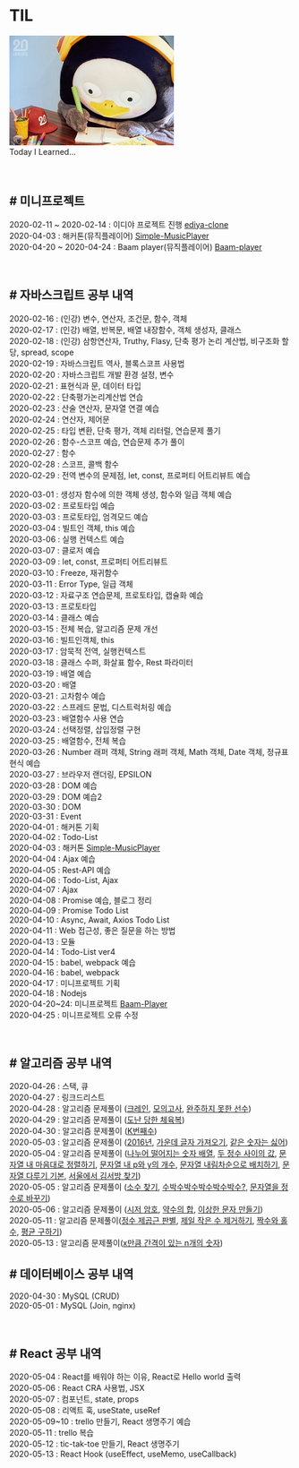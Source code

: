 # TIL

![pangStudy](./images/pangStudy.jpg) <br>
Today I Learned...
<br><br><br>

## # 미니프로젝트

2020-02-11 ~ 2020-02-14 : 이디야 프로젝트 진행 [ediya-clone](https://github.com/Seongkyun-Yu/project-ediya)<br>
2020-04-03 : 해커톤(뮤직플레이어) [Simple-MusicPlayer](https://github.com/Seongkyun-Yu/MusicPlayer)<br>
2020-04-20 ~ 2020-04-24 : Baam player(뮤직플레이어) [Baam-player](https://github.com/Seongkyun-Yu/baam-player)<br>

<br>

## # 자바스크립트 공부 내역

2020-02-16 : (인강) 변수, 연산자, 조건문, 함수, 객체 <br>
2020-02-17 : (인강) 배열, 반복문, 배열 내장함수, 객체 생성자, 클래스 <br>
2020-02-18 : (인강) 삼항연산자, Truthy, Flasy, 단축 평가 논리 계산법, 비구조화 할당, spread, scope <br>
2020-02-19 : 자바스크립트 역사, 블록스코프 사용법 <br>
2020-02-20 : 자바스크립트 개발 환경 설정, 변수 <br>
2020-02-21 : 표현식과 문, 데이터 타입 <br>
2020-02-22 : 단축평가논리계산법 연습 <br>
2020-02-23 : 산술 연산자, 문자열 연결 예습<br>
2020-02-24 : 연산자, 제어문<br>
2020-02-25 : 타입 변환, 단축 평가, 객체 리터럴, 연습문제 풀기<br>
2020-02-26 : 함수-스코프 예습, 연습문제 추가 풀이<br>
2020-02-27 : 함수<br>
2020-02-28 : 스코프, 콜백 함수<br>
2020-02-29 : 전역 변수의 문제점, let, const, 프로퍼티 어트리뷰트 예습<br>

2020-03-01 : 생성자 함수에 의한 객체 생성, 함수와 일급 객체 예습<br>
2020-03-02 : 프로토타입 예습<br>
2020-03-03 : 프로토타입, 엄격모드 예습<br>
2020-03-04 : 빌트인 객체, this 예습<br>
2020-03-06 : 실행 컨텍스트 예습<br>
2020-03-07 : 클로저 예습<br>
2020-03-09 : let, const, 프로퍼티 어트리뷰트 <br>
2020-03-10 : Freeze, 재귀함수<br>
2020-03-11 : Error Type, 일급 객체<br>
2020-03-12 : 자료구조 연습문제, 프로토타입, 캡슐화 예습<br>
2020-03-13 : 프로토타입<br>
2020-03-14 : 클래스 예습<br>
2020-03-15 : 전체 복습, 알고리즘 문제 개선<br>
2020-03-16 : 빌트인객체, this <br>
2020-03-17 : 암묵적 전역, 실행컨텍스트<br>
2020-03-18 : 클래스 수퍼, 화살표 함수, Rest 파라미터<br>
2020-03-19 : 배열 예습<br>
2020-03-20 : 배열<br>
2020-03-21 : 고차함수 예습<br>
2020-03-22 : 스프레드 문법, 디스트럭처링 예습<br>
2020-03-23 : 배열함수 사용 연습<br>
2020-03-24 : 선택정렬, 삽입정렬 구현<br>
2020-03-25 : 배열함수, 전체 복습<br>
2020-03-26 : Number 래퍼 객체, String 래퍼 객체, Math 객체, Date 객체, 정규표현식 예습<br>
2020-03-27 : 브라우저 랜더링, EPSILON<br>
2020-03-28 : DOM 예습<br>
2020-03-29 : DOM 예습2<br>
2020-03-30 : DOM<br>
2020-03-31 : Event<br>
2020-04-01 : 해커톤 기획<br>
2020-04-02 : Todo-List<br>
2020-04-03 : 해커톤 [Simple-MusicPlayer](https://github.com/Seongkyun-Yu/MusicPlayer)<br>
2020-04-04 : Ajax 예습<br>
2020-04-05 : Rest-API 예습<br>
2020-04-06 : Todo-List, Ajax<br>
2020-04-07 : Ajax<br>
2020-04-08 : Promise 예습, 블로그 정리<br>
2020-04-09 : Promise Todo List<br>
2020-04-10 : Async, Await, Axios Todo List<br>
2020-04-11 : Web 접근성, 좋은 질문을 하는 방법<br>
2020-04-13 : 모듈<br>
2020-04-14 : Todo-List ver4<br>
2020-04-15 : babel, webpack 예습<br>
2020-04-16 : babel, webpack<br>
2020-04-17 : 미니프로젝트 기획<br>
2020-04-18 : Nodejs<br>
2020-04-20~24: 미니프로젝트 [Baam-Player](https://github.com/Seongkyun-Yu/baam-player)<br>
2020-04-25 : 미니프로젝트 오류 수정<br>

<br>

## # 알고리즘 공부 내역

2020-04-26 : 스택, 큐<br>
2020-04-27 : 링크드리스트<br>
2020-04-28 : 알고리즘 문제풀이 ([크레인](https://programmers.co.kr/learn/courses/30/lessons/64061), [모의고사](https://programmers.co.kr/learn/courses/30/lessons/42840), [완주하지 못한 선수](https://programmers.co.kr/learn/courses/30/lessons/42576))<br>
2020-04-29 : 알고리즘 문제풀이 ([도난 당한 체육복](https://programmers.co.kr/learn/courses/30/lessons/42862))<br>
2020-04-30 : 알고리즘 문제풀이 ([K번째수](https://programmers.co.kr/learn/courses/30/lessons/42748))<br>
2020-05-03 : 알고리즘 문제풀이 ([2016년](https://programmers.co.kr/learn/courses/30/lessons/12901), [가운데 글자 가져오기](https://programmers.co.kr/learn/courses/30/lessons/12903), [같은 숫자는 싫어](https://programmers.co.kr/learn/courses/30/lessons/12906))<br>
2020-05-04 : 알고리즘 문제풀이 ([나누어 떨어지는 숫자 배열](https://programmers.co.kr/learn/courses/30/lessons/12910), [두 정수 사이의 값](https://programmers.co.kr/learn/courses/30/lessons/12912), [문자열 내 마음대로 정렬하기](https://programmers.co.kr/learn/courses/30/lessons/12915), [문자열 내 p와 y의 개수](https://programmers.co.kr/learn/courses/30/lessons/12916), [문자열 내림차순으로 배치하기](https://programmers.co.kr/learn/courses/30/lessons/12917), [문자열 다루기 기본](https://programmers.co.kr/learn/courses/30/lessons/12918), [서울에서 김서방 찾기](https://programmers.co.kr/learn/courses/30/lessons/12919))<br>
2020-05-05 : 알고리즘 문제풀이 ([소수 찾기](https://programmers.co.kr/learn/courses/30/lessons/12921), [수박수박수박수박수박수?](https://programmers.co.kr/learn/courses/30/lessons/12922), [문자열을 정수로 바꾸기](https://programmers.co.kr/learn/courses/30/lessons/12925))<br>
2020-05-06 : 알고리즘 문제풀이 ([시저 암호](https://programmers.co.kr/learn/courses/30/lessons/12926), [약수의 합](https://programmers.co.kr/learn/courses/30/lessons/12928), [이상한 문자 만들기](https://programmers.co.kr/learn/courses/30/lessons/12930))<br>
2020-05-11 : 알고리즘 문제풀이([정수 제곱근 판별](https://programmers.co.kr/learn/courses/30/lessons/12934), [제일 작은 수 제거하기](https://programmers.co.kr/learn/courses/30/lessons/12935), [짝수와 홀수](https://programmers.co.kr/learn/courses/30/lessons/12937), [평균 구하기](https://programmers.co.kr/learn/courses/30/lessons/12944))<br>
2020-05-13 : 알고리즘 문제풀이([x만큼 간격이 있는 n개의 숫자](https://programmers.co.kr/learn/courses/30/lessons/12954))
<br>

## # 데이터베이스 공부 내역

2020-04-30 : MySQL (CRUD)<br>
2020-05-01 : MySQL (Join, nginx)<br>

<br>

## # React 공부 내역

2020-05-04 : React를 배워야 하는 이유, React로 Hello world 출력<br>
2020-05-06 : React CRA 사용법, JSX<br>
2020-05-07 : 컴포넌트, state, props<br>
2020-05-08 : 리액트 훅, useState, useRef<br>
2020-05-09~10 : trello 만들기, React 생명주기 예습<br>
2020-05-11 : trello 복습<br>
2020-05-12 : tic-tak-toe 만들기, React 생명주기<br>
2020-05-13 : React Hook (useEffect, useMemo, useCallback)<br>
